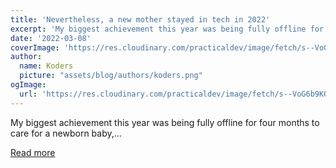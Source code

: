 ```yaml
---
title: 'Nevertheless, a new mother stayed in tech in 2022'
excerpt: 'My biggest achievement this year was being fully offline for four months to care for a newborn baby,...'
date: '2022-03-08'
coverImage: 'https://res.cloudinary.com/practicaldev/image/fetch/s--VoG6b9KQ--/c_imagga_scale,f_auto,fl_progressive,h_420,q_auto,w_1000/https://dev-to-uploads.s3.amazonaws.com/uploads/articles/4smegk1boyvlr5dqix1e.jpg'
author:
  name: Koders
  picture: "assets/blog/authors/koders.png"
ogImage:
  url: 'https://res.cloudinary.com/practicaldev/image/fetch/s--VoG6b9KQ--/c_imagga_scale,f_auto,fl_progressive,h_420,q_auto,w_1000/https://dev-to-uploads.s3.amazonaws.com/uploads/articles/4smegk1boyvlr5dqix1e.jpg'
---
```


My biggest achievement this year was being fully offline for four months to care for a newborn baby,...

[Read more](https://dev.to/jess/nevertheless-a-new-mother-stayed-in-tech-in-2022-1146)
